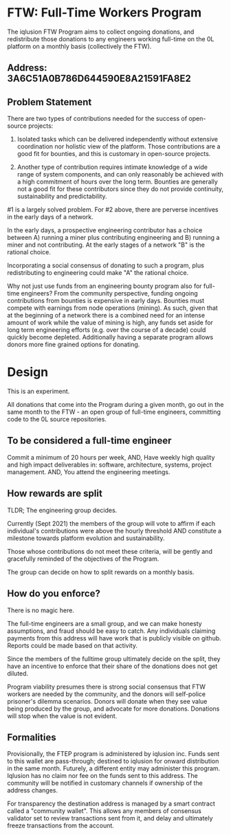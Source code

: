 # FTW: Full-Time Workers Program

The iqlusion FTW Program aims to collect ongoing donations, and redistribute those donations to any engineers working full-time on the 0L platform on a monthly basis (collectively the FTW).

## Address: 3A6C51A0B786D644590E8A21591FA8E2

## Problem Statement

There are two types of contributions needed for the success of open-source projects:

1. Isolated tasks which can be delivered independently without extensive coordination nor holistic view of the platform. Those contributions are a good fit for bounties, and this is customary in open-source projects.

2. Another type of contribution requires intimate knowledge of a wide range of system components, and can only reasonably be achieved with a high commitment of hours over the long term. Bounties are generally not a good fit for these contributors since they do not provide continuity, sustainability and predictability. 

#1 is a largely solved problem. For #2 above, there are perverse incentives in the early days of a network.

In the early days, a prospective engineering contributor has a choice between A) running a miner plus contributing engineering and B) running a miner and not contributing. At the early stages of a network "B" is the rational choice. 

Incorporating a social consensus of donating to such a program, plus redistributing to engineering could make "A" the rational choice.

Why not just use funds from an engineering bounty program also for full-time engineers? From the community perspective, funding ongoing contributions from bounties is expensive in early days. Bounties must compete with earnings from node operations (mining). As such, given that at the beginning of a network there is a combined need for an intense amount of work while the value of mining is high, any funds set aside for long term engineering efforts (e.g. over the course of a decade) could quickly become depleted. Additionally having a separate program allows donors more fine grained options for donating.

# Design

This is an experiment.

All donations that come into the Program during a given month, go out in the same month to the FTW - an open group of full-time engineers, committing code to the 0L source repositories.

## To be considered a full-time engineer
Commit a minimum of 20 hours per week, AND,
Have weekly high quality and high impact deliverables in: software, architecture, systems, project management. AND,
You attend the engineering meetings.

## How rewards are split

TLDR; The engineering group decides.

Currently (Sept 2021) the members of the group will vote to affirm if each individual's contributions were above the hourly threshold AND constitute a milestone towards platform evolution and sustainability. 

Those whose contributions do not meet these criteria, will be gently and gracefully reminded of the objectives of the Program.

The group can decide on how to split rewards on a monthly basis.

## How do you enforce?

There is no magic here. 

The full-time engineers are a small group, and we can make honesty assumptions, and fraud should be easy to catch. Any individuals claiming payments from this address will have work that is publicly visible on github. Reports could be made based on that activity.

Since the members of the fulltime group ultimately decide on the split, they have an incentive to enforce that their share of the donations does not get diluted.

Program viability presumes there is strong social consensus that FTW workers are needed by the community, and the donors will self-police prisoner's dilemma scenarios. Donors will donate when they see value being produced by the group,  and advocate for more donations. Donations will stop when the value is not evident.

## Formalities
Provisionally, the FTEP program is administered by iqlusion inc. Funds sent to this wallet are pass-through; destined to iqlusion for onward distribution in the same month. Futurely, a different entity may administer this program. Iqlusion has no claim nor fee on the funds sent to this address. The community will be notified in customary channels if ownership of the address changes.

For transparency the destination address is managed by a smart contract called a "community wallet". This allows any members of consensus validator set to review transactions sent from it, and delay and ultimately freeze transactions from the account.
